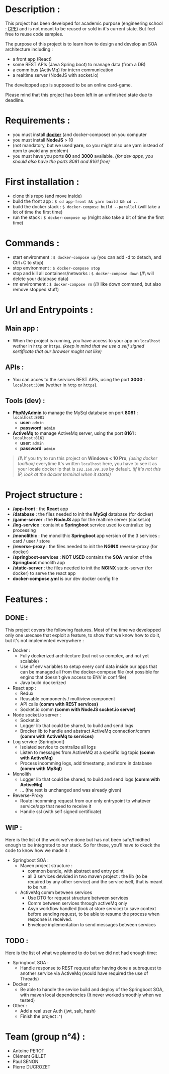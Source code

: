 # Description :

This project has been developed for academic purpose (engineering school : [CPE](https://www.cpe.fr/en/)) and is not meant to be reused or sold in it's current state.
But feel free to reuse code samples.

The purpose of this project is to learn how to design and develop an SOA architecture including :

* a front app (React)
* some REST APIs (Java Spring boot) to manage data (from a DB)
* a comm bus (ActivMq) for intern communication
* a realtime server (NodeJS with socket.io)

The developped app is supposed to be an online card-game.

Please mind that this project has been left in an unfinished state due to deadline.


# Requirements :
* you must install [**docker**](https://docs.docker.com/install/) (and docker-compose) on you computer
* you must install **NodeJS** > 10
* (not mandatory, but we used **yarn**, so you might also use yarn instead of npm to avoid any problem)
* you must have you ports **80** and **3000** available. *(for dev apps, you should also have the ports 8081 and 8161 free)*


# First installation :
* clone this repo (and move inside)
* build the front app : `$ cd app-front && yarn build && cd ..`
* build the docker stack : `$ docker-compose build --parallel` (will take a lot of time the first time)
* run the stack : `$ docker-compose up` (might also take a bit of time the first time)

# Commands :
* start environment : `$ docker-compose up` (you can add -d to detach, and Ctrl+C to stop)
* stop environment : `$ docker-compose stop`
* stop and kill all containers/networks : `$ docker-compose down` (/!\ will delete your database data)
* rm environment : `$ docker-compose rm` (/!\ like down command, but also remove stopped stuff)

# Url and Entrypoints :

## Main app :
* When the project is running, you have access to your app on `localhost` wether in `http` or `https`. *(keep in mind that we use a self signed sertificate that our browser mught not like)*

## APIs :
* You can acces to the services REST APIs, using the port **3000** : `localhost:3000` (wether in `http` or `https`).

## Tools (dev) :
* **PhpMyAdmin** to manage the MySql database on port **8081** : `localhost:8081`
    * **user**: `admin`
    * **password**: `admin`
* **ActiveMq** to manage ActiveMq server, using the port **8161** : `localhost:8161`
    * **user**: `admin`
    * **password**: `admin`

> **/!\\** If you try to run this project on **Windows < 10 Pro**, *(using docker toolbox)* everytime It's written `localhost` here, you have to see it as your locale docker ip that is `192.168.99.100` by default. *(if it's not this IP, look at the docker terminal when it starts)*

# Project structure :
* **/app-front** : the **React** app
* **/database** : the files needed to init the **MySql** database (for docker)
* **/game-server** : the **NodeJS** app for the realtime server (socket.io)
* **/log-service** : containt a **Springboot** service used to centralize log processing
* **/monolithic** : the monolithic **Springboot** app version of the 3 services : card / user / store
* **/reverse-proxy** : the files needed to init the **NGINX** reverse-proxy (for docker)
* **/springboot-services** : **NOT USED** contains the **SOA** version of the **Springboot** monolith app 
* **/static-server** : the files needed to init the **NGINX** static-server (for docker) to serve the react app 
* **docker-compose.yml** is our dev docker config file

# Features :

## DONE :
This project covers the following features. Most of the time we developped only one usecase that exploit a feature, to show that we know how to do it, but it's not implemented everywhere :

* Docker :
    * Fully dockerized architecture (but not so complex, and not yet scalable)
    * Use of env variables to setup every conf data inside our apps that can be managed all from the docker-compose file (not possible for enginx that doesn't give access to ENV in conf file)
    * Java build dockerized
* React app :
    * Redux 
    * Reusable components / multiview component
    * API calls **(comm with REST services)**
    * Socket.io comm **(comm with NodeJS socket.io server)**
* Node socket.io server :
    * Socket.io
    * Logger lib that could be shared, to build and send logs
    * Brocker lib to handle and abstract ActiveMq connection/comm **(comm with ActiveMq to services)**
* Log service (Springboot)
    * Isolated service to centralize all logs
    * Listen to messages from ActiveMQ at a specific log topic **(comm with ActiveMq)**
    * Process incomming logs, add timestamp, and store in database **(comm with MySql)**
* Monolith
    * Logger lib that could be shared, to build and send logs **(comm with ActiveMq)**
    * ... (the rest is unchanged and was already given)
* Reverse-Proxy
    * Route incomming request from our only entrypoint to whatever service/app that need to receive it
    * Handle ssl (with self signed certificate)

## WIP :
Here is the list of the work we've done but has not been safe/finidhed enough to be integrated to our stack. So for these, you'll have to ckeck the code to know how we made it :

* Springboot SOA :
    * Maven project structure :
        * common bundle, with abstract and entry point
        * all 3 services devided in two maven project : the lib (to be required by any other service) and the service iself, that is meant to be run.
    * ActiveMq comm between services
        * Use DTO for request structure between services
        * Comm between services through activeMq only
        * Asyn workflow handled (look at store service) to save context before sending request, to be able to resume the process when response is received.
        * Envelope inplementation to send messages between services

## TODO :
Here is the list of what we planned to do but we did not had enough time:

* Springboot SOA :
    * Handle response to REST request after having done a subrequest to another service via ActiveMq (would have required the use of Threads)
* Docker :
    * Be able to handle the sevice build and deploy of the Springboot SOA, with maven local dependencies (It never worked smoothly when we tested)
* Other :
    * Add a real user Auth (jwt, salt, hash)
    * Finish the project :^)



# Team (group n°4) :
* Antoine PEROT
* Clément GILLET
* Paul SENON
* Pierre DUCROZET